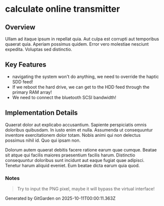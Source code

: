 # calculate online transmitter

## Overview
Ullam ad itaque ipsum in repellat quia. Aut culpa est corrupti aut temporibus quaerat quia. Aperiam possimus quidem. Error vero molestiae nesciunt expedita. Voluptas sed distinctio.

## Key Features
- navigating the system won't do anything, we need to override the haptic SDD feed!
- If we reboot the hard drive, we can get to the HDD feed through the primary RAM array!
- We need to connect the bluetooth SCSI bandwidth!

## Implementation Details
Quaerat dolor aut explicabo accusantium. Sapiente perspiciatis omnis doloribus quibusdam. In iusto enim et nulla. Assumenda ut consequuntur inventore exercitationem dolor totam. Nobis animi qui non delectus possimus nihil id. Quo qui ipsam non.
 Dolorum autem quaerat debitis facere ratione earum quae cumque. Beatae sit atque qui facilis maiores praesentium facilis harum. Distinctio consequuntur doloribus sunt incidunt aut eaque fugiat quae adipisci. Tenetur harum aliquid eveniet. Eum beatae dicta earum quia quod.

### Notes
> Try to input the PNG pixel, maybe it will bypass the virtual interface!

Generated by GitGarden on 2025-10-11T00:00:11.363Z